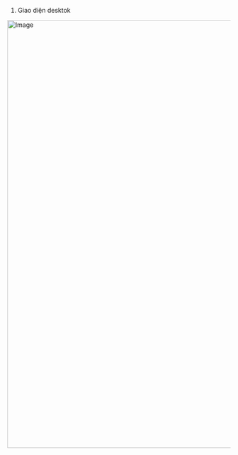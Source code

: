 1. Giao diện desktok

<img width="1920" height="966" alt="Image" src="https://github.com/user-attachments/assets/fa70eb3f-e59f-45d9-8d3f-5f83a1e8aa49" />




